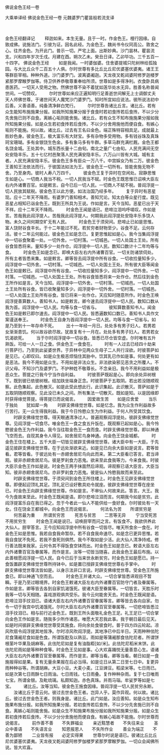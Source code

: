 佛说金色王经一卷


大乘单译经
佛说金色王经一卷
元魏婆罗门瞿昙般若流支译


　　

金色王经翻译记
　　释迦如来。本生无量。且于一时。作金色王。檀行因缘。自致成佛。说施法门。引彼为证。因名此经。为金色王。魏尚书令仪同高公。敦舍之心。往齐金色。为开此门。普示一切。严宅上面。出斯妙典。沙门昙林。瞿昙流支。兴和四年岁次壬戌。月建在酉。朔次乙未。癸丑日译。乙卯毕功。三千五百一十四字。
佛说金色王经
　　如是我闻。一时婆伽婆。住舍婆提城只陀树林给孤独园。与大比丘众千二百五十人俱。尔时世尊有多比丘比丘尼优婆塞优婆夷。诸王王等群臣宰相。种种外道。沙门婆罗门。波离婆阇迦。天龙夜叉乾闼婆阿修罗迦楼罗紧那罗摩睺罗伽等。侍卫供养恭敬尊重奉给所须。世尊如是多得净利。衣食卧具病患医药。一切天人受用之物。然佛世尊不染不着犹如莲华处水无异。胜善名称普闻世间。一切赞叹。
　　尔时世尊如来应正遍知明行足善逝世间解无上士调御丈夫天人师佛世尊。于诸世间天人魔梵沙门婆罗门。知时所宜如应说法。彼所说法初中后善。义善语善。纯备清净鲜白梵行。
　　尔时世尊告诸比丘言。诸比丘。若有众生能知布施施果分报。如我所知施果分报于食食时若初食抟若后食抟。不以少分先舍施已则不自食。离嫉心垢则能舍施。诸比丘。若有众生不知布施施果分报如我所知施果分报。如是众生若初食抟若后食抟。不以少分舍用施他而便自食。有嫉心垢则不能施。何以故。诸比丘。过去有王名曰金色。端正殊特容相具足。成就最上胜妙色身。彼金色王。极大富乐有大财宝。多有杂物多受用物。多有钱谷珠及真珠珂宝珊瑚。多有金银饶生色金。多有象马多有牛群。多草马群充满栏厩。金色王都名饶金城。王处其中。城东西长量十二由旬。南北之量广七由旬。人民充满间无空处安隐丰乐。五十七亿村邑聚落人民充满安隐丰乐。六万山川皆有大城。城有主者。人民充满安隐丰乐。彼金色王多有臣众一万八千。中宫婇女乃有二万。彼金色王善知王法依法而行。于彼国法如法为王。彼金色王一切所有。皆能舍施无物不舍。乃至身肉。彼时人寿八万四千。
　　彼金色王复于异时在空闲处。寂静思惟生如是心。一切商人我当不税。一切人民我当不赋。时金色王既思惟已诏唤大臣左右内外诸曹百官。如是敕言。自今已后一切人民。一切商人不赋不税。普阎浮提一切人民放其赋税。彼金色王以此方便。如法治国乃经多年。
　　复于异时有恶星现。应十二年天不降雨。有婆罗门善知相术。善知咒论。知太白等众星行度。既见恶星占相知已诣金色王。既到王所具为王说。作如是言。天今当知。恶星已出于天不祥。应十二年天不降雨。
　　时金色王闻是语已。悲啼泣泪呜呼嗟叹。作如是言。苦哉我此阎浮提人。苦哉我此阎浮提人。何期我此阎浮提处安隐丰乐多饶人物。未久之间何期空旷无有人民。
　　时金色王于须臾间。悲啼止已如是思惟。富人饶财谷食丰长。于十二年能过不死。若贫穷者财物至少。谷食不足。云何存活。彼十二年云何能过。彼金色王如是念已。复更思惟起如是心。我今当集阎浮提中一切谷食聚着一处。一切外舍。一切村落。一切城邑。一切人处国土王处。所有谷食皆悉将来。量知多少一处作仓。阎浮提中一切人民。数知口数计十二年均等与食。
　　时金色王如是念已。即唤大臣左右内外诸曹百官。一切关防诸禁伺处。所有主者皆悉来集。如是敕言。卿等皆去阎浮提中所有谷食。一切收捡量知多少。阎浮提中一切外舍。一切村落。一切城邑。一切人处国土王处。所有彼大臣等闻金色王如是敕已。阎浮提中所有谷食。一切收捡量知多少。阎浮提中一切外舍。一切村落。一切城邑。一切人处国土王处。所有谷食皆悉将来一处作仓。然后往到金色王所作如是言。天今当知。阎浮提中一切外舍。一切村落。一切城邑。一切人处国土王处所有谷食。皆已收聚量知多少。阎浮提中一切外舍。一切村落。一切城邑。一切人处国土王处所有谷食。皆已将来一处作仓。天应知时随意所作。时金色王唤阎浮提善算数人。善知书人。如是敕言。卿今速去阎浮提中一切人民。数知口数从我为首。阎浮提中一切人民。均等与食一切省与。
　　彼知算数善知书人。闻金色王如是敕已即尔速去。阎浮提中一切人民。皆悉遍数知口数已。善知书人具作文案谨送奉王。
　　时金色王自身为首阎浮提中一切人民。均等与食一切省与。如是乃至到十一年存命不死。
　　出十一年经一月日。处处多有男子妇人。若男若女渐渐患饥。何以故谷欲尽故。犹故复有十一月在。处处多有男子妇人。若男若女饥渴欲死。
　　当于尔时阎浮提中一切谷食。皆悉已尽仓皆空虚。尔时唯有五升熟饭。可给一人一日之食。供金色王一食食在。
　　时有一人过去已经四十劫来行菩萨行。乃至到此娑婆世界。于异林中见两众生母子二人共行淫欲。时彼菩萨如是见已。心即叹曰。如是众生极恶烦恼住其胁中。饮其乳已作如是事。何处更有如是恶法。我今不用如是众生。不用如是非法众生。非法欲染邪见恶贪之所覆人。不识父母。不知沙门及婆罗门。不护种姓不敬尊长。不念亲旧。我今不用利益如是极恶众生。菩提之行我今宁当作自利益。
　　时彼菩萨既起是心。即向余处异树根下。既到彼已依彼树根。结加趺坐端身正念。时彼菩萨于五取阴。若出若没随顺观察。此色集起。此色散灭。如是此受此想此行。此识集起。此识散灭。菩萨如是于五取阴随顺观察。见此没已未久之间。所有集法一切散灭。既如是知。以是因缘即时获得缘觉菩提。得菩提已而说偈言。
　　因爱故生苦　　如是应舍爱
　　当乐于独处　　犹如犀一角
　　时辟支佛缘觉世尊。如是忆念。我为众生作利益故多行苦行。无一众生得我利益。我于今日怜愍众生为作利益。于何人所受其饮食。
　　时辟支佛缘觉世尊。得天眼通清净过人。普遍观察阎浮提处。彼辟支佛缘觉世尊。见阎浮提一切食尽。唯金色王一食之食五升饭在。既观察已起如是心。我今怜愍彼金色王为作利益。我今当往取金色王一食而食。时辟支佛缘觉世尊。即以神通飞空而去。自现其身令人得见。如舍居尼鸟身神通。向金色王饶金城都。
　　时金色王住在楼上。五千大臣一切皆见彼辟支佛缘觉世尊。诸大臣中有一大臣。于先遥见彼辟支佛缘觉世尊。在于远处渐欲来近。如是见已向余大臣如是说言。君等皆看。君等皆看。于彼远处有一赤翅舍居尼鸟向此而来。第二大臣看已答言。君当谛观。彼非赤翅舍居尼鸟。彼是罗刹食力恶鬼。欲来至此食我等力。今来食我。时彼大臣示金色王作如是说。时金色王两手抹面然后谛观。谛观察已语大臣言。大臣当知。彼非赤翅舍居尼鸟。亦非罗刹食力恶鬼。彼是仙人怜愍我故而来至此。
　　时辟支佛缘觉世尊。于须臾间到金色王所住楼上。时金色王见辟支佛缘觉世尊。即便起迎顶礼其足。顶礼足已设好敷具劝令就座。彼辟支佛缘觉世尊在座坐已。时金色王向辟支佛缘觉世尊。作如是言。不审仙人何故来此。答言。大王。我今为食故来至此。时金色王既闻是语。即尔悲啼泣泪而言。何期我今如是贫穷。此阎浮提富乐自在我已得之。忽于今者此一仙人不能供给一食好食。尔时彼处有一天女。住在饶金王都城中。向金色王而说偈言。
　　何法名为苦　　所谓贫穷是
　　何苦最为重　　所谓贫穷苦
　　死苦与贫苦　　二苦等无异
　　宁当受死苦　　不用贫穷生
　　时金色王闻是说已。诏唤厨宰而问之言。有饭食不。我欲供养此大仙人。厨宰答言。王今应知阎浮提中所有谷食一切皆尽。唯天所食余一食在。时金色王如是思惟。我若自食我命暂存。若不自食我命速尽。如是念已更异思惟。若我自食犹不免死。若我不食死则俱然。我今不取如是少活。此大仙人清净持戒。修行善法既来我家。云何令其不得饭食空钵而出。时金色王如是念已。敕语大臣左右内外诸曹百官及眷属等。而作是言。汝等一切皆当随喜。此我金色王最后布施。以此善根愿阎浮提一切人民。自今已后于当来世永断贫穷。时金色王如是愿已。持一食饭置辟支佛缘觉世尊所持钵中。如是置已授辟支佛缘觉世尊右手掌中。
　　时辟支佛缘觉世尊法皆如是。以身示法非口言说。时辟支佛缘觉世尊。受金色王所施食已。即以神通飞空而去。
　　时金色王并诸大众。一切合掌皆悉谛观目不暂瞬。于是乃至过眼境界。时金色王敕诸大臣左右内外诸曹百官防守门者及眷属等。作如是言。卿等皆去各到自家饥渴饿死。彼诸大臣至眷属等。一切皆言。天胜乐时我等一切与天相随。喜戏游观俱共受乐。我今云何能舍天去。时金色王既闻是语。悲啼泣泪手抆泪已。语诸大臣左右内外诸曹百官眷属等言。卿等皆去各向自家。勿令一切于我宫中饥渴饿死。尔时大臣左右内外诸曹百官至眷属等。一切悲啼皆悉泣泪手抆泪已。相与前行近金色王。既到王所头面敬礼金色王足。礼王足已一切合掌向金色王作如是言。随我多少所作诸恶。唯愿大天忍我此事。我于朝日最后见天。如是时间彼辟支佛缘觉世尊受其施食。将向余处食彼食时。普于四方四云轮起。凉风吹扇令阎浮提其地皆净。尔时凉风吹阎浮提。其地净已中后半日。天雨种种佉陀尼食蒲阇尼食如是色食。所谓饭麨及以熟豆。雨如是等蒲阇那食佉陀尼者。所谓饼根茎叶华果及胡麻等。此佉陀尼如是复有油脂粔[如/米]。此佉陀尼稻米末饼。此佉陀尼雨如是等种种食等。时金色王见如是事。心大欢喜踊悦无量善意心生。语诸大臣左右内外诸曹百官至眷属等。而作是言。卿等当看。卿等当看。朝日如是一食施报得如是果。复有无量余果报在后必当得。如是讫日从第二日至七日中。复更异雨种种谷等。所谓胡麻。大豆小豆。大麦小麦。江豆豍豆。稻梁米等。七日雨已。如是次第七日雨酥七日雨油。七日雨钱。七日雨叠。复作种种杂雨。复于七日唯雨七宝。所谓金银。及毗琉璃。私颇知迦。赤色真珠。并雨马瑙。牟娑罗等如是七宝。
　　诸比丘。汝等当知。彼金色王施食因缘。普阎浮提一切人民贫穷永断。
　　汝诸比丘于意云何。彼过去世金色王者。岂异人乎。莫作异观。何以故。诸比丘。彼过去世金色王者。则我身是。诸比丘。此门如是。汝应善知。如是众生知布施果布施分报。如我所知施果分报。若初食抟若后食抟。不以少分先舍施已则不自食。离嫉心垢则能舍施。如是众生不知施果布施分报如我所知施果分报。如是众生若初食抟若后食抟。不以少分分舍施他而便自食。有嫉心垢故不能施。尔时世尊而说偈言。
　　前作善不善　　不失罪福业
　　亲近黠慧者　　不失往来业
　　圣众中善语　　不失语言业
　　知恩报恩人　　不失所作业
　　善业为端正　　不善为鄙陋
　　二业皆有报　　必定实得果
　　世尊尔时说是语已。彼诸比丘比丘尼优婆塞优婆夷。天龙夜叉乾闼婆阿修罗伽楼罗紧那罗摩睺罗伽。一切众会闻佛所说。皆大欢喜。

 
